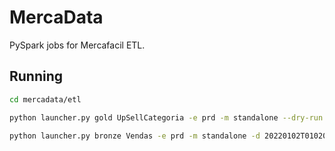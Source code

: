 # MercaData

PySpark jobs for Mercafacil ETL.

## Running
```bash
cd mercadata/etl
```

```bash
python launcher.py gold UpSellCategoria -e prd -m standalone --dry-run
```

```bash
python launcher.py bronze Vendas -e prd -m standalone -d 20220102T010203
```
